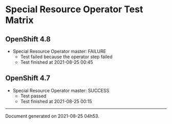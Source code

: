 
Special Resource Operator Test Matrix
=====================================

OpenShift 4.8
-------------


* Special Resource Operator master: FAILURE
  - Test failed because the operator step failed
  - Test finished at 2021-08-25 00:45

OpenShift 4.7
-------------


* Special Resource Operator master: SUCCESS
  - Test passed
  - Test finished at 2021-08-25 00:15


---
Document generated on 2021-08-25 04h53.
